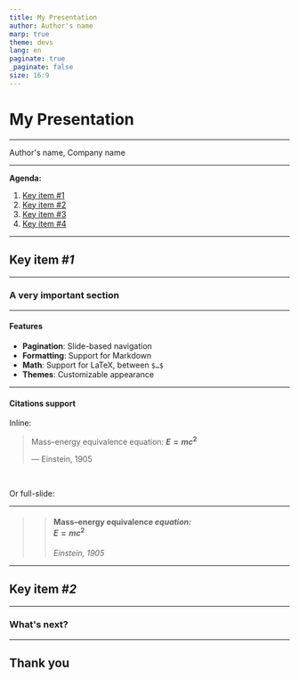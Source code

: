 ```yaml
---
title: My Presentation
author: Author's name
marp: true
theme: devs
lang: en
paginate: true
_paginate: false
size: 16:9
---
```


# My Presentation

<hr>

Author's name, Company name

<!-- _footer: Sept 14, 2025 — Amazing Event, Location -->

---

**Agenda:**

1. [Key item #1](#key-item-1)
2. [Key item #2](#key-item-2)
3. [Key item #3](#key-item-3)
4. [Key item #4](#key-item-4)

---

## **Key** item _#1_

---

### A very **important** section

---

#### Features

- **Pagination**: Slide-based navigation
- **Formatting**: Support for Markdown
- **Math**: Support for LaTeX, between `$…$`
- **Themes**: Customizable appearance

---

#### **Citations** support

Inline:

> Mass–energy equivalence equation:
> **$E = mc^2$**
>
> — Einstein, 1905

<br>

Or full-slide:

---

> > #### Mass–energy equivalence _equation:_<br>**$E = mc^2$**
> >
> > _Einstein, 1905_

---

## **Key** item _#2_

---

### What's **next?**

---

## Thank you
